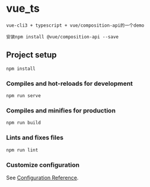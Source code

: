 # vue_ts

```
vue-cli3 + typescript + vue/composition-api的一个demo
```
```
安装npm install @vue/composition-api --save
```
## Project setup
```
npm install
```

### Compiles and hot-reloads for development
```
npm run serve
```

### Compiles and minifies for production
```
npm run build
```

### Lints and fixes files
```
npm run lint
```

### Customize configuration
See [Configuration Reference](https://cli.vuejs.org/config/).
